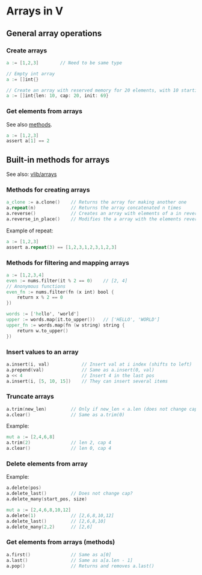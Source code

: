# Arrays in V
<!-- Description? -->

<!-- 
# Table of contents:
-->

## General array operations
### Create arrays
```v
a := [1,2,3]        // Need to be same type

// Empty int array
a := []int{}

// Create an array with reserved memory for 20 elements, with 10 starting as 69
a := []int{len: 10, cap: 20, init: 69}
```
### Get elements from arrays
See also [methods](#get-elements-from-arrays-methods).
```v
a := [1,2,3]
assert a[1] == 2
```

## Built-in methods for arrays
See also: [vlib/arrays](https://modules.vlang.io/arrays.html)

### Methods for creating arrays
```v
a_clone := a.clone()    // Returns the array for making another one
a.repeat(n)             // Returns the array concatenated n times
a.reverse()             // Creates an array with elements of a in reverse order
a.reverse_in_place()    // Modifies the a array with the elements reversed
```
Example of repeat:
```v
a := [1,2,3]
assert a.repeat(3) == [1,2,3,1,2,3,1,2,3]
```

### Methods for filtering and mapping arrays
```v
a := [1,2,3,4]
even := nums.filter(it % 2 == 0)    // [2, 4]
// Anonymous functions
even_fn := nums.filter(fn (x int) bool {
	return x % 2 == 0
})
```
```v
words := ['hello', 'world']
upper := words.map(it.to_upper())   // ['HELLO', 'WORLD']
upper_fn := words.map(fn (w string) string {
	return w.to_upper()
})
```

### Insert values to an array
```v
a.insert(i, val)            // Insert val at i index (shifts to left)
a.prepend(val)              // Same as a.insert(0, val)
a << 4                      // Insert 4 in the last pos
a.insert(i, [5, 10, 15])    // They can insert several items
```

### Truncate arrays
```v
a.trim(new_len)         // Only if new_len < a.len (does not change cap)
a.clear()               // Same as a.trim(0)
```
Example:
```v 
mut a := [2,4,6,8]
a.trim(2)               // len 2, cap 4
a.clear()               // len 0, cap 4
```

### Delete elements from array
Example:
```v
a.delete(pos)
a.delete_last()         // Does not change cap?
a.delete_many(start_pos, size)
```
```v
mut a := [2,4,6,8,10,12]
a.delete(1)             // [2,6,8,10,12]
a.delete_last()         // [2,6,8,10]
a.delete_many(2,2)      // [2,6]
```

### Get elements from arrays (methods)
```v
a.first()               // Same as a[0]
a.last()                // Same as a[a.len - 1]
a.pop()                 // Returns and removes a.last()
```

<!-- a.join(joiner) -->
